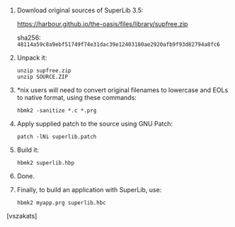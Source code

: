1. Download original sources of SuperLib 3.5:

   <https://harbour.github.io/the-oasis/files/library/supfree.zip>

   sha256: `48114a59c8a9ebf51749f74e31dac39e12403180ae2920afb9f93d82794a8fc6`

2. Unpack it:

   ```
   unzip supfree.zip
   unzip SOURCE.ZIP
   ```

3. *nix users will need to convert original filenames to lowercase
   and EOLs to native format, using these commands:

   `hbmk2 -sanitize *.c *.prg`

4. Apply supplied patch to the source using GNU Patch:

   `patch -lNi superlib.patch`

5. Build it:

   `hbmk2 superlib.hbp`

6. Done.

7. Finally, to build an application with SuperLib, use:

   `hbmk2 myapp.prg superlib.hbc`

[vszakats]
